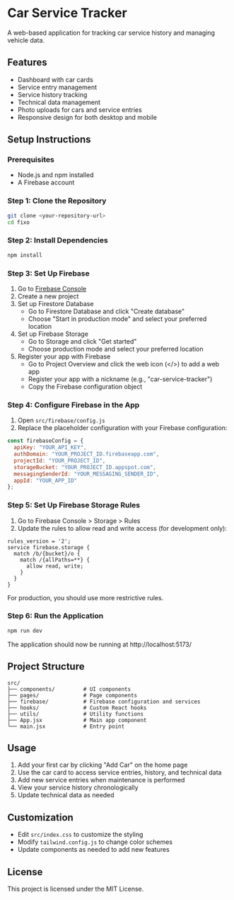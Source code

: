 # Car Service Tracker

A web-based application for tracking car service history and managing vehicle data.

## Features

- Dashboard with car cards
- Service entry management
- Service history tracking
- Technical data management
- Photo uploads for cars and service entries
- Responsive design for both desktop and mobile

## Setup Instructions

### Prerequisites

- Node.js and npm installed
- A Firebase account

### Step 1: Clone the Repository

```bash
git clone <your-repository-url>
cd fixo
```

### Step 2: Install Dependencies

```bash
npm install
```

### Step 3: Set Up Firebase

1. Go to [Firebase Console](https://console.firebase.google.com/)
2. Create a new project
3. Set up Firestore Database
   - Go to Firestore Database and click "Create database"
   - Choose "Start in production mode" and select your preferred location
4. Set up Firebase Storage
   - Go to Storage and click "Get started"
   - Choose production mode and select your preferred location
5. Register your app with Firebase
   - Go to Project Overview and click the web icon (</>) to add a web app
   - Register your app with a nickname (e.g., "car-service-tracker")
   - Copy the Firebase configuration object

### Step 4: Configure Firebase in the App

1. Open `src/firebase/config.js`
2. Replace the placeholder configuration with your Firebase configuration:

```javascript
const firebaseConfig = {
  apiKey: "YOUR_API_KEY",
  authDomain: "YOUR_PROJECT_ID.firebaseapp.com",
  projectId: "YOUR_PROJECT_ID",
  storageBucket: "YOUR_PROJECT_ID.appspot.com",
  messagingSenderId: "YOUR_MESSAGING_SENDER_ID",
  appId: "YOUR_APP_ID"
};
```

### Step 5: Set Up Firebase Storage Rules

1. Go to Firebase Console > Storage > Rules
2. Update the rules to allow read and write access (for development only):

```
rules_version = '2';
service firebase.storage {
  match /b/{bucket}/o {
    match /{allPaths=**} {
      allow read, write;
    }
  }
}
```

For production, you should use more restrictive rules.

### Step 6: Run the Application

```bash
npm run dev
```

The application should now be running at http://localhost:5173/

## Project Structure

```
src/
├── components/         # UI components
├── pages/              # Page components
├── firebase/           # Firebase configuration and services
├── hooks/              # Custom React hooks
├── utils/              # Utility functions
├── App.jsx             # Main app component
└── main.jsx            # Entry point
```

## Usage

1. Add your first car by clicking "Add Car" on the home page
2. Use the car card to access service entries, history, and technical data
3. Add new service entries when maintenance is performed
4. View your service history chronologically
5. Update technical data as needed

## Customization

- Edit `src/index.css` to customize the styling
- Modify `tailwind.config.js` to change color schemes
- Update components as needed to add new features

## License

This project is licensed under the MIT License.
